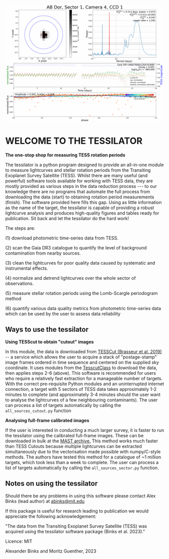 <p align="center">
  <img src="AB_Dor.gif" width="500" title="AB Doradus TESS periods">
</p>
  
**WELCOME TO THE TESSILATOR**
=============================

**The one-stop shop for measuring TESS rotation periods**

The tessilator is a python program designed to provide an all-in-one module to measure
lightcurves and stellar rotation periods from the Transiting Exoplanet Survey
Satellite (TESS). Whilst there are many useful (and powerful) software tools
available for working with TESS data, they are mostly provided as various steps
in the data reduction process --- to our knowledge there are no programs that
automate the full process from downloading the data (start) to obtaining
rotation period measurements (finish). The software provided here fills this
gap. Using as little information as the name of the target, the tessilator is
capable of providing a robust lightcurve analysis and produces high-quality figures
and tables ready for publication. Sit back and let the tessilator do the hard work!

The steps are:

(1) download photometric time-series data from TESS.

(2) scan the Gaia DR3 catalogue to quantify the level of background
    contamination from nearby sources.

(3) clean the lightcurves for poor quality data caused by systematic and
    instrumental effects.

(4) normalize and detrend lightcurves over the whole sector of observations.

(5) measure stellar rotation periods using the Lomb-Scargle periodogram method

(6) quantify various data quality metrics from photometric time-series data
    which can be used by the user to assess data reliability

Ways to use the tessilator
--------------------------
**Using TESScut to obtain "cutout" images**

In this module, the data is downloaded from [TESSCut (Brasseur et al. 2019)](https://mast.stsci.edu/tesscut/) -- a service which allows the user to acquire a stack of "postage-stamp" image frames ordered in time sequence and centered on the supplied sky coordinate. It uses modules from the [TesscutClass](https://astroquery.readthedocs.io/en/latest/api/astroquery.mast.TesscutClass.html) to download the data, then applies steps 2-6 (above). This software is recommended for users who require a relatively fast extraction for a manageable number of targets. With the correct pre-requisite Python modules and an uninterrupted internet connection, a target with 5 sectors of TESS data takes approximately 1-2 minutes to complete (and approximately 3-4 minutes should the user want to analyse the lightcurves of a few neighbouring contaminants). The user can process a list of targets automatically by calling the ``all_sources_cutout.py`` function

**Analysing full-frame calibrated images**

If the user is interested in conducting a much larger survey, it is faster to run
the tessilator using the calibrated full-frame images. These can be downloaded in
bulk at the [MAST archive.](https://archive.stsci.edu/tess/bulk_downloads/bulk_downloads_ffi-tp-lc-dv.html)
This method works much faster than TESS Cutouts because multiple lightcurves can be
extracted simultaneously due to the vectorisation made possible with numpy/C-style
methods. The authors have tested this method for a catalogue of ~1 million targets,
which took less than a week to complete. The user can process a list of targets automatically by calling the ``all_sources_sector.py`` function.

Notes on using the tessilator
-----------------------------
Should there be any problems in using this software please contact Alex Binks
(lead author) at abinks@mit.edu

If this package is useful for research leading to publication we would
appreciate the following acknowledgement:

"The data from the Transiting Exoplanet Survey Satellite (TESS) was acquired
using the tessilator software package (Binks et al. 2023)."

Licence: MIT

Alexander Binks and Moritz Guenther, 2023
